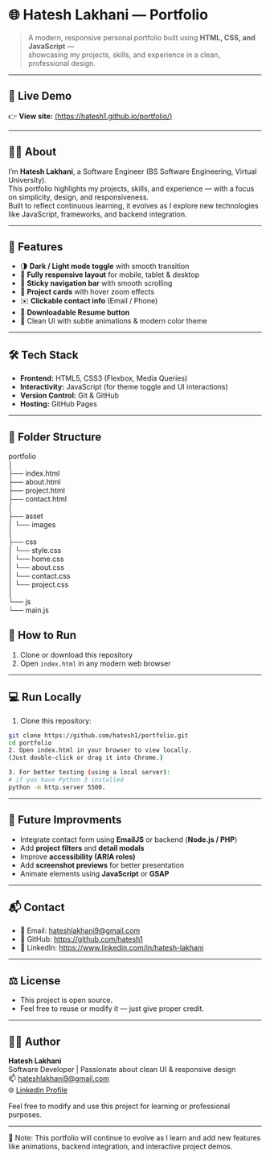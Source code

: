 # 🌐 Hatesh Lakhani — Portfolio

> A modern, responsive personal portfolio built using **HTML, CSS, and JavaScript** —  
> showcasing my projects, skills, and experience in a clean, professional design.

---

## 🔗 Live Demo
👉 **View site:** [(https://hatesh1.github.io/portfolio/)](https://hatesh1.github.io/portfolio/)


---

## 🧑‍💻 About
I’m **Hatesh Lakhani**, a Software Engineer (BS Software Engineering, Virtual University).  
This portfolio highlights my projects, skills, and experience — with a focus on simplicity, design, and responsiveness.  
Built to reflect continuous learning, it evolves as I explore new technologies like JavaScript, frameworks, and backend integration.

---

## 🚀 Features
- 🌗 **Dark / Light mode toggle** with smooth transition  
- 📱 **Fully responsive layout** for mobile, tablet & desktop  
- 🧭 **Sticky navigation bar** with smooth scrolling  
- 🧩 **Project cards** with hover zoom effects  
- ✉️ **Clickable contact info** (Email / Phone)  
- 📄 **Downloadable Resume button**  
- 🎨 Clean UI with subtle animations & modern color theme  

---

## 🛠️ Tech Stack
- **Frontend:** HTML5, CSS3 (Flexbox, Media Queries)
- **Interactivity:** JavaScript (for theme toggle and UI interactions)
- **Version Control:** Git & GitHub
- **Hosting:** GitHub Pages

---

## 📁 Folder Structure
portfolio  
│  
├── index.html  
├── about.html  
├── project.html  
├── contact.html  
│  
├── asset  
│   └── images  
│  
├── css  
│   └── style.css  
│   └── home.css  
│   └── about.css  
│   └── contact.css  
│   └── project.css  
│  
└── js  
    └── main.js




## 🚀 How to Run

1. Clone or download this repository  
2. Open `index.html` in any modern web browser  

---

## 💻 Run Locally


1. Clone this repository:
```bash
git clone https://github.com/hatesh1/portfolio.git
cd portfolio
2. Open index.html in your browser to view locally.
(Just double-click or drag it into Chrome.)

3. For better testing (using a local server):
# if you have Python 3 installed
python -m http.server 5500.
```

---

## 🔮 Future Improvments
- Integrate contact form using **EmailJS** or backend (**Node.js / PHP**)
- Add **project filters** and **detail modals**
- Improve **accessibility (ARIA roles)**
- Add **screenshot previews** for better presentation
- Animate elements using **JavaScript** or **GSAP**

---



## 📬 Contact

- 📧 Email: hateshlakhani9@gmail.com
- 💼 GitHub: https://github.com/hatesh1
- 🔗 LinkedIn: https://www.linkedin.com/in/hatesh-lakhani

---

## ⚖️ License
- This project is open source.
- Feel free to reuse or modify it — just give proper credit.

---

## 🙋‍♂️ Author

**Hatesh Lakhani**  
Software Developer | Passionate about clean UI & responsive design  
📫 [hateshlakhani9@gmail.com](mailto:hateshlakhani9@gmail.com)  
🌐 [LinkedIn Profile](https://www.linkedin.com/in/hatesh-lakhani)  

Feel free to modify and use this project for learning or professional purposes.

---

📝 Note: This portfolio will continue to evolve as I learn and add new features like animations, backend integration, and interactive project demos.

